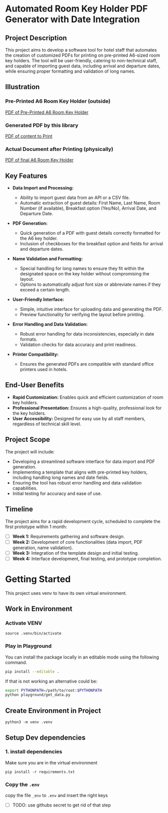 # Automated Room Key Holder PDF Generator with Date Integration

## Project Description

This project aims to develop a software tool for hotel staff that automates the creation of customized PDFs for printing on pre-printed A6-sized room key holders. The tool will be user-friendly, catering to non-technical staff, and capable of importing guest data, including arrival and departure dates, while ensuring proper formatting and validation of long names.

## Illustration

### Pre-Printed A6 Room Key Holder (outside)

[PDF of Pre-Printed A6 Room Key Holder](./documentation/assets/RoomKeyCard-clear.pdf)

### Generated PDF by this library

[PDF of content to Print](./documentation/assets/RoomKeyCard-filling.pdf "Title")

### Actual Document after Printing (physically)

[PDF of final A6 Room Key Holder](./documentation/assets/RoomKeyCard-filled.pdf)

## Key Features

- **Data Import and Processing:**
  - Ability to import guest data from an API or a CSV file.
  - Automatic extraction of guest details: First Name, Last Name, Room Number (if available), Breakfast option (Yes/No), Arrival Date, and Departure Date.

- **PDF Generation:**
  - Quick generation of a PDF with guest details correctly formatted for the A6 key holder.
  - Inclusion of checkboxes for the breakfast option and fields for arrival and departure dates.

- **Name Validation and Formatting:**
  - Special handling for long names to ensure they fit within the designated space on the key holder without compromising the layout.
  - Options to automatically adjust font size or abbreviate names if they exceed a certain length.

- **User-Friendly Interface:**
  - Simple, intuitive interface for uploading data and generating the PDF.
  - Preview functionality for verifying the layout before printing.

- **Error Handling and Data Validation:**
  - Robust error handling for data inconsistencies, especially in date formats.
  - Validation checks for data accuracy and print readiness.

- **Printer Compatibility:**
  - Ensures the generated PDFs are compatible with standard office printers used in hotels.

## End-User Benefits

- **Rapid Customization:** Enables quick and efficient customization of room key holders.
- **Professional Presentation:** Ensures a high-quality, professional look for the key holders.
- **User Accessibility:** Designed for easy use by all staff members, regardless of technical skill level.

## Project Scope

The project will include:
- Developing a streamlined software interface for data import and PDF generation.
- Implementing a template that aligns with pre-printed key holders, including handling long names and date fields.
- Ensuring the tool has robust error handling and data validation capabilities.
- Initial testing for accuracy and ease of use.

## Timeline

The project aims for a rapid development cycle, scheduled to complete the first prototype within 1 month:
- [ ] **Week 1:** Requirements gathering and software design.
- [ ] **Week 2:** Development of core functionalities (data import, PDF generation, name validation).
- [ ] **Week 3:** Integration of the template design and initial testing.
- [ ] **Week 4:** Interface development, final testing, and prototype completion.

# Getting Started

This project uses venv to have its own virtual environment.

## Work in Environment

### Activate VENV
```
source .venv/bin/activate
```

### Play in Playground

You can install the package locally in an editable mode using the following command.

```sh
pip install --editable .
```

If that is not working an alternative could be:

```sh
export PYTHONPATH=/path/to/root:$PYTHONPATH
python playground/get_data.py
```

## Create Environment in Project

```
python3 -m venv .venv
```

## Setup Dev dependencies

### 1. install dependencies

Make sure you are in the virtual environment

```
pip install -r requirements.txt
```

### Copy the `.env`

copy the file `_env` to `.env` and insert the right keys

- [ ] TODO: use githubs secret to get rid of that step
